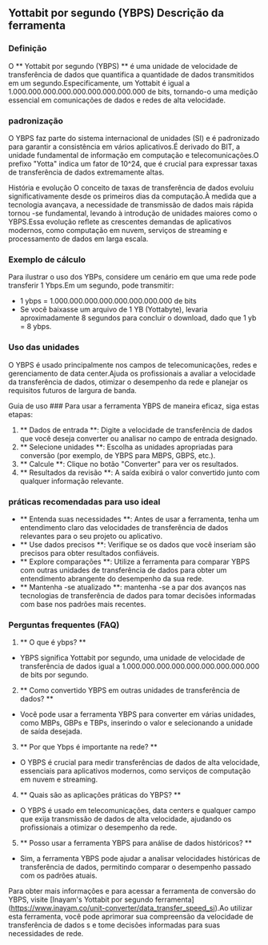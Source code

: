 ## Yottabit por segundo (YBPS) Descrição da ferramenta

### Definição
O ** Yottabit por segundo (YBPS) ** é uma unidade de velocidade de transferência de dados que quantifica a quantidade de dados transmitidos em um segundo.Especificamente, um Yottabit é igual a 1.000.000.000.000.000.000.000.000.000 de bits, tornando-o uma medição essencial em comunicações de dados e redes de alta velocidade.

### padronização
O YBPS faz parte do sistema internacional de unidades (SI) e é padronizado para garantir a consistência em vários aplicativos.É derivado do BIT, a unidade fundamental de informação em computação e telecomunicações.O prefixo "Yotta" indica um fator de 10^24, que é crucial para expressar taxas de transferência de dados extremamente altas.

História e evolução
O conceito de taxas de transferência de dados evoluiu significativamente desde os primeiros dias da computação.À medida que a tecnologia avançava, a necessidade de transmissão de dados mais rápida tornou -se fundamental, levando à introdução de unidades maiores como o YBPS.Essa evolução reflete as crescentes demandas de aplicativos modernos, como computação em nuvem, serviços de streaming e processamento de dados em larga escala.

### Exemplo de cálculo
Para ilustrar o uso dos YBPs, considere um cenário em que uma rede pode transferir 1 Ybps.Em um segundo, pode transmitir:
- 1 ybps = 1.000.000.000.000.000.000.000.000 de bits
- Se você baixasse um arquivo de 1 YB (Yottabyte), levaria aproximadamente 8 segundos para concluir o download, dado que 1 yb = 8 ybps.

### Uso das unidades
O YBPS é usado principalmente nos campos de telecomunicações, redes e gerenciamento de data center.Ajuda os profissionais a avaliar a velocidade da transferência de dados, otimizar o desempenho da rede e planejar os requisitos futuros de largura de banda.

Guia de uso ###
Para usar a ferramenta YBPS de maneira eficaz, siga estas etapas:
1. ** Dados de entrada **: Digite a velocidade de transferência de dados que você deseja converter ou analisar no campo de entrada designado.
2. ** Selecione unidades **: Escolha as unidades apropriadas para conversão (por exemplo, de YBPS para MBPS, GBPS, etc.).
3. ** Calcule **: Clique no botão "Converter" para ver os resultados.
4. ** Resultados da revisão **: A saída exibirá o valor convertido junto com qualquer informação relevante.

### práticas recomendadas para uso ideal
- ** Entenda suas necessidades **: Antes de usar a ferramenta, tenha um entendimento claro das velocidades de transferência de dados relevantes para o seu projeto ou aplicativo.
- ** Use dados precisos **: Verifique se os dados que você inseriam são precisos para obter resultados confiáveis.
- ** Explore comparações **: Utilize a ferramenta para comparar YBPS com outras unidades de transferência de dados para obter um entendimento abrangente do desempenho da sua rede.
- ** Mantenha -se atualizado **: mantenha -se a par dos avanços nas tecnologias de transferência de dados para tomar decisões informadas com base nos padrões mais recentes.

### Perguntas frequentes (FAQ)

1. ** O que é ybps? **
- YBPS significa Yottabit por segundo, uma unidade de velocidade de transferência de dados igual a 1.000.000.000.000.000.000.000.000.000 de bits por segundo.

2. ** Como convertido YBPS em outras unidades de transferência de dados? **
- Você pode usar a ferramenta YBPS para converter em várias unidades, como MBPs, GBPs e TBPs, inserindo o valor e selecionando a unidade de saída desejada.

3. ** Por que Ybps é importante na rede? **
- O YBPS é crucial para medir transferências de dados de alta velocidade, essenciais para aplicativos modernos, como serviços de computação em nuvem e streaming.

4. ** Quais são as aplicações práticas do YBPS? **
- O YBPS é usado em telecomunicações, data centers e qualquer campo que exija transmissão de dados de alta velocidade, ajudando os profissionais a otimizar o desempenho da rede.

5. ** Posso usar a ferramenta YBPS para análise de dados históricos? **
- Sim, a ferramenta YBPS pode ajudar a analisar velocidades históricas de transferência de dados, permitindo comparar o desempenho passado com os padrões atuais.

Para obter mais informações e para acessar a ferramenta de conversão do YBPS, visite [Inayam's Yottabit por segundo ferramenta] (https://www.inayam.co/unit-converter/data_transfer_speed_si).Ao utilizar esta ferramenta, você pode aprimorar sua compreensão da velocidade de transferência de dados s e tome decisões informadas para suas necessidades de rede.